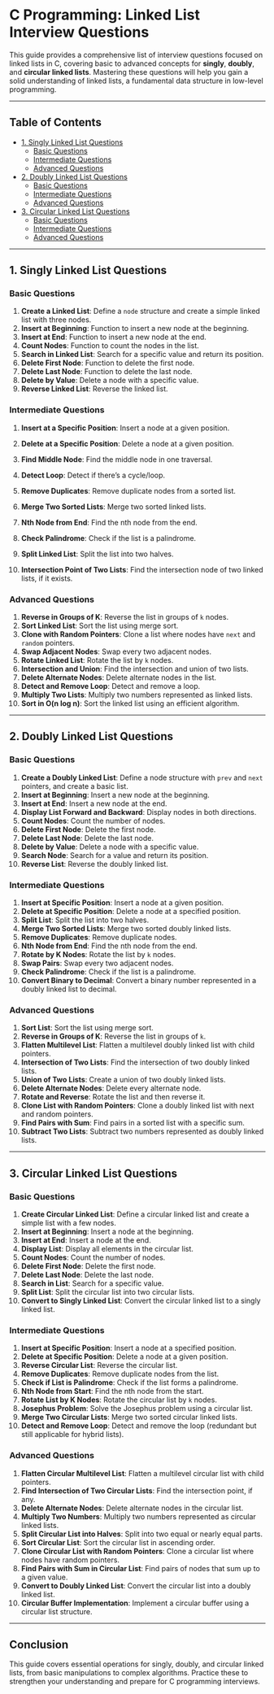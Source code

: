 # C Programming: Linked List Interview Questions

This guide provides a comprehensive list of interview questions focused on linked lists in C, covering basic to advanced concepts for **singly**, **doubly**, and **circular linked lists**. Mastering these questions will help you gain a solid understanding of linked lists, a fundamental data structure in low-level programming.

---

## Table of Contents

- [1. Singly Linked List Questions](#1-singly-linked-list-questions)
  - [Basic Questions](#basic-questions)
  - [Intermediate Questions](#intermediate-questions)
  - [Advanced Questions](#advanced-questions)
- [2. Doubly Linked List Questions](#2-doubly-linked-list-questions)
  - [Basic Questions](#basic-questions-1)
  - [Intermediate Questions](#intermediate-questions-1)
  - [Advanced Questions](#advanced-questions-1)
- [3. Circular Linked List Questions](#3-circular-linked-list-questions)
  - [Basic Questions](#basic-questions-2)
  - [Intermediate Questions](#intermediate-questions-2)
  - [Advanced Questions](#advanced-questions-2)

---

## 1. Singly Linked List Questions

### Basic Questions
1. **Create a Linked List**: Define a `node` structure and create a simple linked list with three nodes.
2. **Insert at Beginning**: Function to insert a new node at the beginning.
3. **Insert at End**: Function to insert a new node at the end.
4. **Count Nodes**: Function to count the nodes in the list.
5. **Search in Linked List**: Search for a specific value and return its position.
6. **Delete First Node**: Function to delete the first node.
7. **Delete Last Node**: Function to delete the last node.
8. **Delete by Value**: Delete a node with a specific value.
9. **Reverse Linked List**: Reverse the linked list.

### Intermediate Questions
1. **Insert at a Specific Position**: Insert a node at a given position.
2. **Delete at a Specific Position**: Delete a node at a given position.
3. **Find Middle Node**: Find the middle node in one traversal.
4. **Detect Loop**: Detect if there’s a cycle/loop.
5. **Remove Duplicates**: Remove duplicate nodes from a sorted list.
6. **Merge Two Sorted Lists**: Merge two sorted linked lists.

7. **Nth Node from End**: Find the nth node from the end.
8. **Check Palindrome**: Check if the list is a palindrome.
9. **Split Linked List**: Split the list into two halves.
10. **Intersection Point of Two Lists**: Find the intersection node of two linked lists, if it exists.

### Advanced Questions
1. **Reverse in Groups of K**: Reverse the list in groups of `k` nodes.
2. **Sort Linked List**: Sort the list using merge sort.
3. **Clone with Random Pointers**: Clone a list where nodes have `next` and `random` pointers.
4. **Swap Adjacent Nodes**: Swap every two adjacent nodes.
5. **Rotate Linked List**: Rotate the list by `k` nodes.
6. **Intersection and Union**: Find the intersection and union of two lists.
7. **Delete Alternate Nodes**: Delete alternate nodes in the list.
8. **Detect and Remove Loop**: Detect and remove a loop.
9. **Multiply Two Lists**: Multiply two numbers represented as linked lists.
10. **Sort in O(n log n)**: Sort the linked list using an efficient algorithm.

---

## 2. Doubly Linked List Questions

### Basic Questions
1. **Create a Doubly Linked List**: Define a node structure with `prev` and `next` pointers, and create a basic list.
2. **Insert at Beginning**: Insert a new node at the beginning.
3. **Insert at End**: Insert a new node at the end.
4. **Display List Forward and Backward**: Display nodes in both directions.
5. **Count Nodes**: Count the number of nodes.
6. **Delete First Node**: Delete the first node.
7. **Delete Last Node**: Delete the last node.
8. **Delete by Value**: Delete a node with a specific value.
9. **Search Node**: Search for a value and return its position.
10. **Reverse List**: Reverse the doubly linked list.

### Intermediate Questions
1. **Insert at Specific Position**: Insert a node at a given position.
2. **Delete at Specific Position**: Delete a node at a specified position.
3. **Split List**: Split the list into two halves.
4. **Merge Two Sorted Lists**: Merge two sorted doubly linked lists.
5. **Remove Duplicates**: Remove duplicate nodes.
6. **Nth Node from End**: Find the nth node from the end.
7. **Rotate by K Nodes**: Rotate the list by `k` nodes.
8. **Swap Pairs**: Swap every two adjacent nodes.
9. **Check Palindrome**: Check if the list is a palindrome.
10. **Convert Binary to Decimal**: Convert a binary number represented in a doubly linked list to decimal.

### Advanced Questions
1. **Sort List**: Sort the list using merge sort.
2. **Reverse in Groups of K**: Reverse the list in groups of `k`.
3. **Flatten Multilevel List**: Flatten a multilevel doubly linked list with child pointers.
4. **Intersection of Two Lists**: Find the intersection of two doubly linked lists.
5. **Union of Two Lists**: Create a union of two doubly linked lists.
6. **Delete Alternate Nodes**: Delete every alternate node.
7. **Rotate and Reverse**: Rotate the list and then reverse it.
8. **Clone List with Random Pointers**: Clone a doubly linked list with next and random pointers.
9. **Find Pairs with Sum**: Find pairs in a sorted list with a specific sum.
10. **Subtract Two Lists**: Subtract two numbers represented as doubly linked lists.

---

## 3. Circular Linked List Questions

### Basic Questions
1. **Create Circular Linked List**: Define a circular linked list and create a simple list with a few nodes.
2. **Insert at Beginning**: Insert a node at the beginning.
3. **Insert at End**: Insert a node at the end.
4. **Display List**: Display all elements in the circular list.
5. **Count Nodes**: Count the number of nodes.
6. **Delete First Node**: Delete the first node.
7. **Delete Last Node**: Delete the last node.
8. **Search in List**: Search for a specific value.
9. **Split List**: Split the circular list into two circular lists.
10. **Convert to Singly Linked List**: Convert the circular linked list to a singly linked list.

### Intermediate Questions
1. **Insert at Specific Position**: Insert a node at a specified position.
2. **Delete at Specific Position**: Delete a node at a given position.
3. **Reverse Circular List**: Reverse the circular list.
4. **Remove Duplicates**: Remove duplicate nodes from the list.
5. **Check if List is Palindrome**: Check if the list forms a palindrome.
6. **Nth Node from Start**: Find the nth node from the start.
7. **Rotate List by K Nodes**: Rotate the circular list by `k` nodes.
8. **Josephus Problem**: Solve the Josephus problem using a circular list.
9. **Merge Two Circular Lists**: Merge two sorted circular linked lists.
10. **Detect and Remove Loop**: Detect and remove the loop (redundant but still applicable for hybrid lists).

### Advanced Questions
1. **Flatten Circular Multilevel List**: Flatten a multilevel circular list with child pointers.
2. **Find Intersection of Two Circular Lists**: Find the intersection point, if any.
3. **Delete Alternate Nodes**: Delete alternate nodes in the circular list.
4. **Multiply Two Numbers**: Multiply two numbers represented as circular linked lists.
5. **Split Circular List into Halves**: Split into two equal or nearly equal parts.
6. **Sort Circular List**: Sort the circular list in ascending order.
7. **Clone Circular List with Random Pointers**: Clone a circular list where nodes have random pointers.
8. **Find Pairs with Sum in Circular List**: Find pairs of nodes that sum up to a given value.
9. **Convert to Doubly Linked List**: Convert the circular list into a doubly linked list.
10. **Circular Buffer Implementation**: Implement a circular buffer using a circular list structure.

---

## Conclusion

This guide covers essential operations for singly, doubly, and circular linked lists, from basic manipulations to complex algorithms. Practice these to strengthen your understanding and prepare for C programming interviews.
